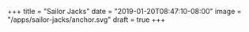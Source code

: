 +++
title = "Sailor Jacks"
date = "2019-01-20T08:47:10-08:00"
image = "/apps/sailor-jacks/anchor.svg"
draft = true
+++
